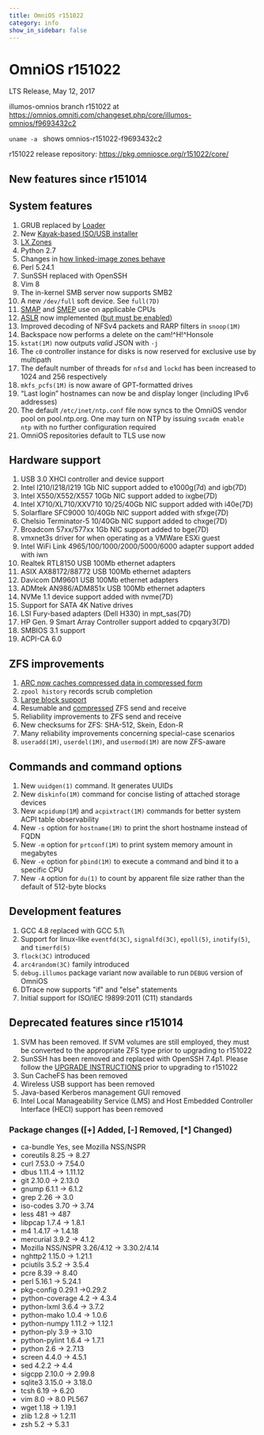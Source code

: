 ```yaml
---
title: OmniOS r151022
category: info
show_in_sidebar: false
---
```


# OmniOS r151022

LTS Release, May 12, 2017

illumos-omnios branch r151022 at <https://omnios.omniti.com/changeset.php/core/illumos-omnios/f9693432c2>

`uname -a ` shows omnios-r151022-f9693432c2

r151022 release repository: <https://pkg.omniosce.org/r151022/core/>

New features since r151014
--------------------------

## System features

1. GRUB replaced by [Loader](https://github.com/omniosorg/omnios-wiki/blob/master/BSDLoader.md)
2. New [Kayak-based ISO/USB installer](https://github.com/omniosorg/omnios-wiki/blob/master/KayakInteractive.md)
3. [LX Zones](../../info/lxzones.html)
4. Python 2.7
5. Changes in [how linked-image zones behave](https://github.com/omniosorg/omnios-wiki/blob/master/NewLinkedImages.md)
6. Perl 5.24.1
7. SunSSH replaced with OpenSSH
8. Vim 8
9. The in-kernel SMB server now supports SMB2
10. A new `/dev/full` soft device. See `full(7D)`
11. [SMAP](https://en.wikipedia.org/wiki/Supervisor_Mode_Access_Prevention) and [SMEP](https://software.intel.com/en-us/articles/intel-xeon-processor-e5-2600-v2-product-family-technical-overview#osguard) use on applicable CPUs
12. [ASLR](https://en.wikipedia.org/wiki/Address_space_layout_randomization) now implemented ([but must be enabled](https://illumos.topicbox.com/groups/developer/discussions/Td7ae6bbc978e8749-M465db25d9ce78c5b783db628))
13. Improved decoding of NFSv4 packets and RARP filters in `snoop(1M)`
14. Backspace now performs a delete on the cam!^H!^Honsole
15. `kstat(1M)` now outputs *valid* JSON with `-j`
16. The `c0` controller instance for disks is now reserved for exclusive use by multipath
17. The default number of threads for `nfsd` and `lockd` has been increased to 1024 and 256 respectively
18. `mkfs_pcfs(1M)` is now aware of GPT-formatted drives
19. “Last login” hostnames can now be and display longer (including IPv6 addresses)
20. The default `/etc/inet/ntp.conf` file now syncs to the OmniOS vendor pool on pool.ntp.org.
    One may turn on NTP by issuing `svcadm enable ntp` with no further configuration required
21. OmniOS repositories default to TLS use now

## Hardware support

1. USB 3.0 XHCI controller and device support
2. Intel I210/I218/I219 1Gb NIC support added to e1000g(7d) and igb(7D)
3. Intel X550/X552/X557 10Gb NIC support added to ixgbe(7D)
4. Intel X710/XL710/XXV710 10/25/40Gb NIC support added with i40e(7D)
5. Solarflare SFC9000 10/40Gb NIC support added with sfxge(7D)
6. Chelsio Terminator-5 10/40Gb NIC support added to chxge(7D)
7. Broadcom 57xx/577xx 1Gb NIC support added to bge(7D)
8. vmxnet3s driver for when operating as a VMWare ESXi guest
9. Intel WiFi Link 4965/100/1000/2000/5000/6000 adapter support added with iwn
10. Realtek RTL8150 USB 100Mb ethernet adapters
11. ASIX AX88172/88772 USB 100Mb ethernet adapters
12. Davicom DM9601 USB 100Mb ethernet adapters
13. ADMtek AN986/ADM851x USB 100Mb ethernet adapters
14. NVMe 1.1 device support added with nvme(7D)
15. Support for SATA 4K Native drives
16. LSI Fury-based adapters (Dell H330) in mpt_sas(7D)
17. HP Gen. 9 Smart Array Controller support added to cpqary3(7D)
18. SMBIOS 3.1 support
19. ACPI-CA 6.0

## ZFS improvements

1. [ARC now caches compressed data in compressed form](https://www.illumos.org/issues/6950)
2. `zpool history` records scrub completion
3. [Large block support](https://www.illumos.org/issues/5027)
4. Resumable and [compressed](https://www.illumos.org/issues/7252) ZFS send and receive
5. Reliability improvements to ZFS send and receive
6. New checksums for ZFS: SHA-512, Skein, Edon-R
7. Many reliability improvements concerning special-case scenarios
8. `useradd(1M)`, `userdel(1M)`, and `usermod(1M)` are now ZFS-aware

## Commands and command options

1. New `uuidgen(1)` command. It generates UUIDs
2. New `diskinfo(1M)` command for concise listing of attached storage devices
3. New `acpidump(1M`) and `acpixtract(1M)` commands for better system ACPI table observability
4. New `-s` option for `hostname(1M)` to print the short hostname instead of FQDN
5. New `-m` option for `prtconf(1M)` to print system memory amount in megabytes
6. New `-e` option for `pbind(1M)` to execute a command and bind it to a specific CPU
7. New `-A` option for `du(1)` to count by apparent file size rather than the default of 512-byte blocks

## Development features

1. GCC 4.8 replaced with GCC 5.1\
2. Support for linux-like `eventfd(3C)`, `signalfd(3C)`, `epoll(5)`, `inotify(5)`, and `timerfd(5)`
3. `flock(3C)` introduced
4. `arc4random(3C)` family introduced
5. `debug.illumos` package variant now available to run `DEBUG` version of OmniOS
6. DTrace now supports "if" and "else" statements
7. Initial support for ISO/IEC !9899:2011 (C11) standards

Deprecated features since r151014
---------------------------------

1. SVM has been removed. If SVM volumes are still employed, they
   must be converted to the appropriate ZFS type prior to upgrading
   to r151022
2. SunSSH has been removed and replaced with OpenSSH 7.4p1. Please
   follow the [UPGRADE INSTRUCTIONS](https://github.com/omniosorg/omnios-wiki/blob/master/Upgrade_to_r151022.md) prior
   to upgrading to r151022
3. Sun CacheFS has been removed
4. Wireless USB support has been removed
5. Java-based Kerberos management GUI removed
6. Intel Local Manageability Service (LMS) and Host Embedded
   Controller Interface (HECI) support has been removed

### Package changes ([+] Added, [-] Removed, [*] Changed)

* ca-bundle Yes, see Mozilla NSS/NSPR
* coreutils 8.25 -> 8.27
* curl 7.53.0 -> 7.54.0
* dbus 1.11.4 -> 1.11.12
* git 2.10.0 -> 2.13.0
* gnump 6.1.1 -> 6.1.2
* grep 2.26 -> 3.0
* iso-codes 3.70 -> 3.74
* less 481 -> 487
* libpcap 1.7.4 -> 1.8.1
* m4 1.4.17 -> 1.4.18
* mercurial 3.9.2 -> 4.1.2
* Mozilla NSS/NSPR 3.26/4.12 -> 3.30.2/4.14
* nghttp2 1.15.0 -> 1.21.1
* pciutils 3.5.2 -> 3.5.4
* pcre 8.39 -> 8.40
* perl 5.16.1 -> 5.24.1
* pkg-config 0.29.1 ->0.29.2
* python-coverage 4.2 -> 4.3.4
* python-lxml 3.6.4 -> 3.7.2
* python-mako 1.0.4 -> 1.0.6
* python-numpy 1.11.2 -> 1.12.1
* python-ply 3.9 -> 3.10
* python-pylint 1.6.4 -> 1.7.1
* python 2.6 -> 2.7.13
* screen 4.4.0 -> 4.5.1
* sed 4.2.2 -> 4.4
* sigcpp 2.10.0 -> 2.99.8
* sqlite3 3.15.0 -> 3.18.0
* tcsh 6.19 -> 6.20
* vim 8.0 -> 8.0 PL567
* wget 1.18 -> 1.19.1
* zlib 1.2.8 -> 1.2.11
* zsh 5.2 -> 5.3.1
